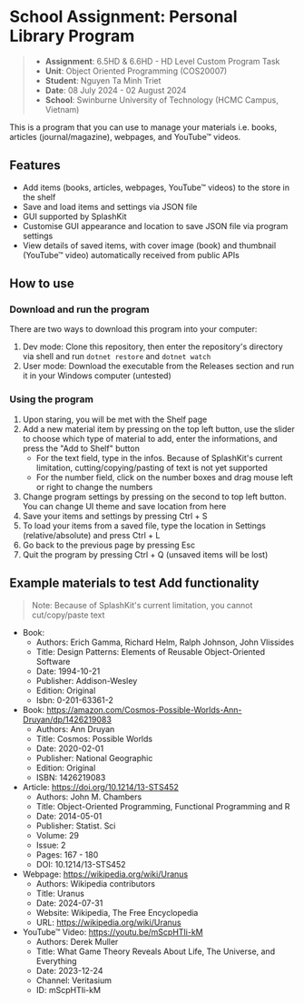 # School Assignment: Personal Library Program

> - **Assignment**: 6.5HD & 6.6HD - HD Level Custom Program Task
> - **Unit**: Object Oriented Programming (COS20007)
> - **Student**: Nguyen Ta Minh Triet
> - **Date**: 08 July 2024 - 02 August 2024
> - **School**: Swinburne University of Technology (HCMC Campus, Vietnam)

This is a program that you can use to manage your materials i.e. books, articles (journal/magazine), webpages, and YouTube™ videos.

## Features

- Add items (books, articles, webpages, YouTube™ videos) to the store in the shelf
- Save and load items and settings via JSON file
- GUI supported by SplashKit
- Customise GUI appearance and location to save JSON file via program settings
- View details of saved items, with cover image (book) and thumbnail (YouTube™ video) automatically received from public APIs

## How to use

### Download and run the program

There are two ways to download this program into your computer:

1. Dev mode: Clone this repository, then enter the repository's directory via shell and run `dotnet restore` and `dotnet watch`
2. User mode: Download the executable from the Releases section and run it in your Windows computer (untested)

### Using the program

1. Upon staring, you will be met with the Shelf page
2. Add a new material item by pressing on the top left button, use the slider to choose which type of material to add, enter the informations, and press the "Add to Shelf" button
	- For the text field, type in the infos. Because of SplashKit's current limitation, cutting/copying/pasting of text is not yet supported
	- For the number field, click on the number boxes and drag mouse left or right to change the numbers
3. Change program settings by pressing on the second to top left button. You can change UI theme and save location from here
4. Save your items and settings by pressing Ctrl + S
5. To load your items from a saved file, type the location in Settings (relative/absolute) and press Ctrl + L
6. Go back to the previous page by pressing Esc
7. Quit the program by pressing Ctrl + Q (unsaved items will be lost)

## Example materials to test Add functionality

> Note: Because of SplashKit's current limitation, you cannot cut/copy/paste text

- Book:
	- Authors: Erich Gamma, Richard Helm, Ralph Johnson, John Vlissides
	- Title: Design Patterns: Elements of Reusable Object-Oriented Software
	- Date: 1994-10-21
	- Publisher: Addison-Wesley
	- Edition: Original
	- Isbn: 0-201-63361-2
- Book: https://amazon.com/Cosmos-Possible-Worlds-Ann-Druyan/dp/1426219083
	- Authors: Ann Druyan
	- Title: Cosmos: Possible Worlds
	- Date: 2020-02-01
	- Publisher: National Geographic
	- Edition: Original
	- ISBN: 1426219083
- Article: https://doi.org/10.1214/13-STS452
	- Authors: John M. Chambers
	- Title: Object-Oriented Programming, Functional Programming and R
	- Date: 2014-05-01
	- Publisher: Statist. Sci
	- Volume: 29
	- Issue: 2
	- Pages: 167 - 180
	- DOI: 10.1214/13-STS452
- Webpage: https://wikipedia.org/wiki/Uranus
	- Authors: Wikipedia contributors
	- Title: Uranus
	- Date: 2024-07-31
	- Website: Wikipedia, The Free Encyclopedia
	- URL: https://wikipedia.org/wiki/Uranus
- YouTube™ Video: https://youtu.be/mScpHTIi-kM
	- Authors: Derek Muller
	- Title: What Game Theory Reveals About Life, The Universe, and Everything
	- Date: 2023-12-24
	- Channel: Veritasium
	- ID: mScpHTIi-kM
